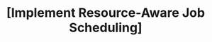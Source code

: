 ---
layout: tactic

title:  "[Implement Resource-Aware Job Scheduling]"
tags: management
t-sort: "Awesome Tactic"
t-type: "Architectural Tactic"
categories: resource-allocation
t-description: "Integrate job scheduling techniques that account for multiple system resources—such as memory, CPU, network bandwidth, and energy—rather than relying solely on CPU-based policies. This involves extending existing job schedulers (e.g., Slurm’s backfill algorithm) to estimate job resource requirements and dynamically prioritize or migrate jobs based on estimated or real-time resource utilization. Integration with resource monitoring systems enables adaptive workload distribution that minimizes idle time and energy waste"
t-participant: "Scientific software developers"
t-artifact: "Job scheduler configuration (e.g., Slurm scripts), resource monitoring systems"
t-context: "Scientific software or HPC platforms deployed on shared-resource clusters where workflows are executed in parallel, and resource constraints such as memory, bandwidth, and energy must be considered"
t-feature: "Multi-Resource Scheduling Capability; Workload Characterization; Job Prioritization"
t-intent: "To optimize system-wide energy efficiency and performance by allocating jobs based on a broader set of resource constraints and expected utilization"
t-targetQA: "Energy efficiency"
t-relatedQA: 
t-measuredimpact: "Execution time"
t-source: "Stoico, Vincenzo and Voronovs, Dmitrijs and Malavolta, Ivano and Lago, Patricia, How Does Parallelism Impact the Energy Efficiency and Performance of High-Performance Scientific Software? The Case of Haddock (February 13, 2025)."
t-source-doi: "http://dx.doi.org/10.2139/ssrn.5137167"
---